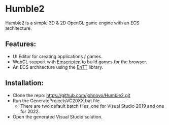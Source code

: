 # Humble2

Humble2 is a simple 3D & 2D OpenGL game engine with an ECS architecture.

Features:
---------

- UI Editor for creating applications / games.
- WebGL support with [Emscripten](https://github.com/emscripten-core/emsdk) to build games for the browser.
- An ECS architecture using the [EnTT](https://github.com/skypjack/entt) library.

Installation:
-------------

- Clone the repo: https://github.com/johnoyo/Humble2.git
- Run the GenerateProjectsVC20XX.bat file.
    - There are two default batch files, one for Visual Studio 2019 and one for 2022.
- Open the generated Visual Studio solution.
